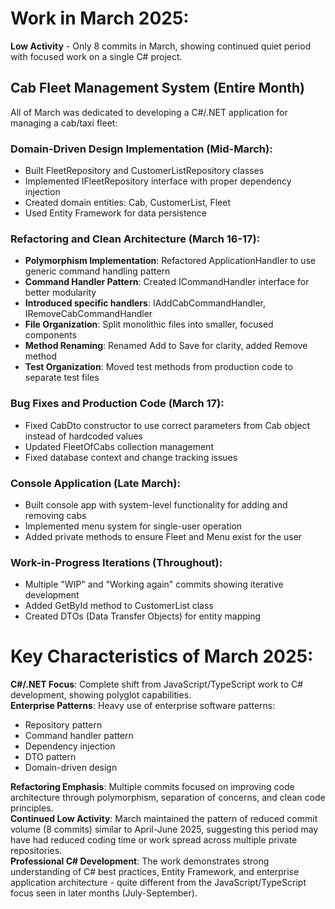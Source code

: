 ﻿---
layout: post
name: March Side Project Summary
description:  AI Summaries of work completed on side projects
image: spartan_zombie.webp
time: "2m:24s"
tags: quality all
---
# Work in March 2025:

**Low Activity** - Only 8 commits in March, showing continued quiet period with focused work on a single C# project.  

## Cab Fleet Management System (Entire Month)  

All of March was dedicated to developing a C#/.NET application for managing a cab/taxi fleet:  

### Domain-Driven Design Implementation (Mid-March):  
* Built FleetRepository and CustomerListRepository classes  
* Implemented IFleetRepository interface with proper dependency injection  
* Created domain entities: Cab, CustomerList, Fleet  
* Used Entity Framework for data persistence  

### Refactoring and Clean Architecture (March 16-17):  
* **Polymorphism Implementation**: Refactored ApplicationHandler to use generic command handling pattern  
* **Command Handler Pattern**: Created ICommandHandler<T> interface for better modularity  
* **Introduced specific handlers**: IAddCabCommandHandler, IRemoveCabCommandHandler  
* **File Organization**: Split monolithic files into smaller, focused components  
* **Method Renaming**: Renamed Add to Save for clarity, added Remove method  
* **Test Organization**: Moved test methods from production code to separate test files  

### Bug Fixes and Production Code (March 17):  
* Fixed CabDto constructor to use correct parameters from Cab object instead of hardcoded values      
* Updated FleetOfCabs collection management   
* Fixed database context and change tracking issues    

### Console Application (Late March):  
* Built console app with system-level functionality for adding and removing cabs    
* Implemented menu system for single-user operation   
* Added private methods to ensure Fleet and Menu exist for the user  

### Work-in-Progress Iterations (Throughout):  
* Multiple "WIP" and "Working again" commits showing iterative development  
* Added GetById method to CustomerList class  
* Created DTOs (Data Transfer Objects) for entity mapping    

# Key Characteristics of March 2025:  
**C#/.NET Focus**: Complete shift from JavaScript/TypeScript work to C# development, showing polyglot capabilities.    
**Enterprise Patterns**: Heavy use of enterprise software patterns:    
* Repository pattern  
* Command handler pattern  
* Dependency injection  
* DTO pattern  
* Domain-driven design  

**Refactoring Emphasis**: Multiple commits focused on improving code architecture through polymorphism, separation of concerns, and clean code principles.    
**Continued Low Activity**: March maintained the pattern of reduced commit volume (8 commits) similar to April-June 2025, suggesting this period may have had reduced coding time or work spread across multiple private repositories.    
**Professional C# Development**: The work demonstrates strong understanding of C# best practices, Entity Framework, and enterprise application architecture - quite different from the JavaScript/TypeScript focus seen in later months (July-September).     